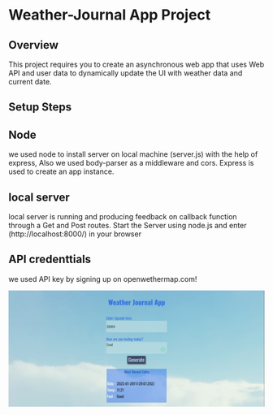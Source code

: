 # Weather-Journal App Project

## Overview
This project requires you to create an asynchronous web app that uses Web API and user data to dynamically update the UI with weather data and current date.

## Setup Steps

## Node
we used node to install server on local machine (server.js) with the help of express, 
Also we used body-parser as a middleware and cors.
Express is used to create an app instance.

## local server
local server is running and producing feedback on callback function
through a Get and Post routes.
Start the Server using node.js and enter (http://localhost:8000/) in your browser

## API credenttials
we used API key by signing up on openwethermap.com!


![Alt text](Images/Screenshot%202023-01-28%20193016.jpg)
